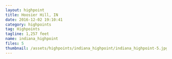 ```yaml
---
layout: highpoint
title: Hoosier Hill, IN
date: 2016-12-02 19:10:41
category: highpoints
tag: Highpoints
tagline: 1,257 feet
name: indiana_highpoint
files: 5
thumbnail: /assets/highpoints/indiana_highpoint/indiana_highpoint-5.jpg
---
```

